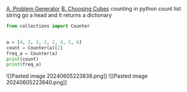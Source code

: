 [A. Problem Generator](https://codeforces.com/contest/1980/problem/A)
[B. Choosing Cubes](https://codeforces.com/contest/1980/problem/B)
counting in python
count list string go a head
and it returns a dictionary
```py
from collections import Counter


a = [4, 2, 3, 2, 2, 4, 5, 6]
count = Counter(a)[2]
freq_a = Counter(a)
print(count)
print(freq_a)
```
![[Pasted image 20240605223838.png]]
![[Pasted image 20240605223940.png]]
